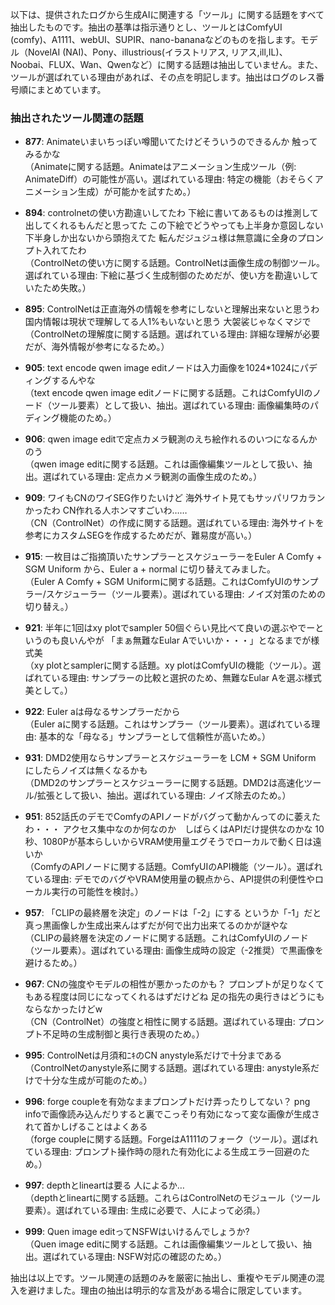 以下は、提供されたログから生成AIに関連する「ツール」に関する話題をすべて抽出したものです。抽出の基準は指示通りとし、ツールとはComfyUI (comfy)、A1111、webUI、SUPIR、nano-bananaなどのものを指します。モデル（NovelAI (NAI)、Pony、illustrious(イラストリアス, リアス,ill,IL)、Noobai、FLUX、Wan、Qwenなど）に関する話題は抽出していません。また、ツールが選ばれている理由があれば、その点を明記します。抽出はログのレス番号順にまとめています。

### 抽出されたツール関連の話題
- **877**: Animateいまいちっぽい噂聞いてたけどそういうのできるんか  触ってみるかな  
  （Animateに関する話題。Animateはアニメーション生成ツール（例: AnimateDiff）の可能性が高い。選ばれている理由: 特定の機能（おそらくアニメーション生成）が可能かを試すため。）

- **894**: controlnetの使い方勘違いしてたわ  下絵に書いてあるものは推測して出してくれるもんだと思ってた  この下絵でどうやっても上半身か意図しない下半身しか出ないから頭抱えてた       転んだジュジュ様は無意識に全身のプロンプト入れてたわ  
  （ControlNetの使い方に関する話題。ControlNetは画像生成の制御ツール。選ばれている理由: 下絵に基づく生成制御のためだが、使い方を勘違いしていたため失敗。）

- **895**: ControlNetは正直海外の情報を参考にしないと理解出来ないと思うわ  国内情報は現状で理解してる人1%もいないと思う  大袈裟じゃなくマジで  
  （ControlNetの理解度に関する話題。選ばれている理由: 詳細な理解が必要だが、海外情報が参考になるため。）

- **905**: text encode qwen image editノードは入力画像を1024*1024にパディングするんやな  
  （text encode qwen image editノードに関する話題。これはComfyUIのノード（ツール要素）として扱い、抽出。選ばれている理由: 画像編集時のパディング機能のため。）

- **906**: qwen image editで定点カメラ観測のえち絵作れるのいつになるんかのう  
  （qwen image editに関する話題。これは画像編集ツールとして扱い、抽出。選ばれている理由: 定点カメラ観測の画像生成のため。）

- **909**: ワイもCNのワイSEG作りたいけど  海外サイト見てもサッパリワカランかったわ  CN作れる人ホンマすごいわ……  
  （CN（ControlNet）の作成に関する話題。選ばれている理由: 海外サイトを参考にカスタムSEGを作成するためだが、難易度が高い。）

- **915**: 一枚目はご指摘頂いたサンプラーとスケジューラーをEuler A Comfy + SGM Uniform から、Euler a + normal に切り替えてみました。  
  （Euler A Comfy + SGM Uniformに関する話題。これはComfyUIのサンプラー/スケジューラー（ツール要素）。選ばれている理由: ノイズ対策のための切り替え。）

- **921**: 半年に1回はxy plotでsampler 50個ぐらい見比べて良いの選ぶやでーというのも良いんやが  「まぁ無難なEular Aでいいか・・・」となるまでが様式美  
  （xy plotとsamplerに関する話題。xy plotはComfyUIの機能（ツール）。選ばれている理由: サンプラーの比較と選択のため、無難なEular Aを選ぶ様式美として。）

- **922**: Euler aは母なるサンプラーだから  
  （Euler aに関する話題。これはサンプラー（ツール要素）。選ばれている理由: 基本的な「母なる」サンプラーとして信頼性が高いため。）

- **931**: DMD2使用ならサンプラーとスケジューラーを  LCM + SGM Uniform にしたらノイズは無くなるかも  
  （DMD2のサンプラーとスケジューラーに関する話題。DMD2は高速化ツール/拡張として扱い、抽出。選ばれている理由: ノイズ除去のため。）

- **951**: 852話氏のデモでComfyのAPIノードがバグって動かんってのに萎えたわ・・・  アクセス集中なのか何なのか　しばらくはAPIだけ提供なのかな  10秒、1080Pが基本らしいからVRAM使用量エグそうでローカルで動く日は遠いか  
  （ComfyのAPIノードに関する話題。ComfyUIのAPI機能（ツール）。選ばれている理由: デモでのバグやVRAM使用量の観点から、API提供の利便性やローカル実行の可能性を検討。）

- **957**: 「CLIPの最終層を決定」のノードは「-2」にする  というか「-1」だと真っ黒画像しか生成出来んはずだが何で出力出来てるのかが謎やな  
  （CLIPの最終層を決定のノードに関する話題。これはComfyUIのノード（ツール要素）。選ばれている理由: 画像生成時の設定（-2推奨）で黒画像を避けるため。）

- **967**: CNの強度やモデルの相性が悪かったのかも？  プロンプトが足りなくてもある程度は同じになってくれるはずだけどね    足の指先の奥行きはどうにもならなかったけどw  
  （CN（ControlNet）の強度と相性に関する話題。選ばれている理由: プロンプト不足時の生成制御と奥行き表現のため。）

- **995**: ControlNetは月須和ﾆｷのCN anystyle系だけで十分まである  
  （ControlNetのanystyle系に関する話題。選ばれている理由: anystyle系だけで十分な生成が可能のため。）

- **996**: forge coupleを有効なままプロンプトだけ弄ったりしてない？  png infoで画像読み込んだりすると裏でこっそり有効になって変な画像が生成されて首かしげることはよくある  
  （forge coupleに関する話題。ForgeはA1111のフォーク（ツール）。選ばれている理由: プロンプト操作時の隠れた有効化による生成エラー回避のため。）

- **997**: depthとlineartは要る  人によるか…  
  （depthとlineartに関する話題。これらはControlNetのモジュール（ツール要素）。選ばれている理由: 生成に必要で、人によって必須。）

- **999**: Quen image editってNSFWはいけるんでしょうか?  
  （Quen image editに関する話題。これは画像編集ツールとして扱い、抽出。選ばれている理由: NSFW対応の確認のため。）

抽出は以上です。ツール関連の話題のみを厳密に抽出し、重複やモデル関連の混入を避けました。理由の抽出は明示的な言及がある場合に限定しています。